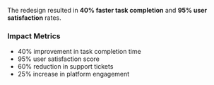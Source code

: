 The redesign resulted in **40% faster task completion** and **95% user satisfaction** rates.

### Impact Metrics
- 40% improvement in task completion time
- 95% user satisfaction score
- 60% reduction in support tickets
- 25% increase in platform engagement